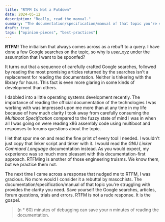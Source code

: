 ```yaml
---
title: "RTFM Is Not a Putdown"
date: 2024-05-12
description: "Really, read the manual."
summary: "The documentation/specification/manual of that topic you're struggling with provides the clarity you need. Save yourself the Google searches, articles, forum questions, trials and errors. RTFM is not a rude response. It is the gospel."
draft: true
tags: ["opinion-pieces", "best-practices"]
---
```


**RTFM!** The initialism that always comes across as a rebuff to a query. I have done a few Google searches on the topic, so why is *user_xyz* under the assumption that I want to be spoonfed?

It turns out that a sequence of carefully crafted Google searches, followed by reading the most promising articles returned by the searches isn't a replacement for reading the documentation. Neither is tinkering with the library for hours. This fact is even more glaring in some kinds of development than others.

I dabbled into a little operating systems development recently. The importance of reading the official documentation of the technologies I was working with was impressed upon me more than at any time in my life because of how much clarity I took away from carefully consuming the *Multiboot Specification* compared to the fuzzy state of mind I was in when all I was going on were reading x86 assembly code using multiboot and responses to forums questions about the topic.

I let that spur me on and read the fine print of every tool I needed. I wouldn't just copy that linker script and tinker with it. I would read the *GNU Linker Command Language* documentation instead. As you would expect, my experience was so much more pleasant with this documentation-first approach. RTFMing is another of those engineering truisms. We know them, but we practice them not.

The next time I came across a response that nudged me to RTFM, I was gracious. No more would I consider it a rebuttal by masochists. The documentation/specification/manual of that topic you're struggling with provides the clarity you need. Save yourself the Google searches, articles, forum questions, trials and errors. RTFM is not a rude response. It is the gospel.

> (n * 60) minutes of debugging can save your n minutes of reading the documentation.
